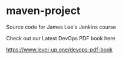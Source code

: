 # maven-project
Source code for James Lee's Jenkins course

Check out our Latest DevOps PDF book here

https://www.level-up.one/devops-pdf-book
